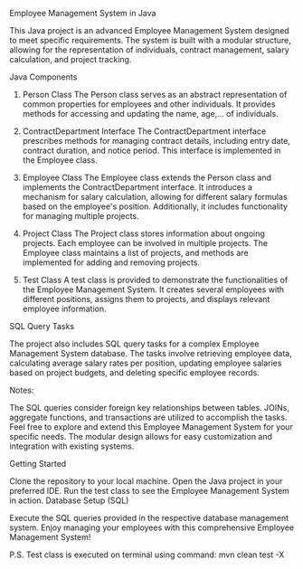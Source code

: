 Employee Management System in Java

This Java project is an advanced Employee Management System designed to meet specific requirements. The system is built with a modular structure, allowing for the representation of individuals, contract management, salary calculation, and project tracking.

Java Components

1. Person Class
The Person class serves as an abstract representation of common properties for employees and other individuals. It provides methods for accessing and updating the name, age,... of individuals.

2. ContractDepartment Interface
The ContractDepartment interface prescribes methods for managing contract details, including entry date, contract duration, and notice period. This interface is implemented in the Employee class.

3. Employee Class
The Employee class extends the Person class and implements the ContractDepartment interface. It introduces a mechanism for salary calculation, allowing for different salary formulas based on the employee's position. Additionally, it includes functionality for managing multiple projects.

4. Project Class
The Project class stores information about ongoing projects. Each employee can be involved in multiple projects. The Employee class maintains a list of projects, and methods are implemented for adding and removing projects.

5. Test Class
A test class is provided to demonstrate the functionalities of the Employee Management System. It creates several employees with different positions, assigns them to projects, and displays relevant employee information.

SQL Query Tasks

The project also includes SQL query tasks for a complex Employee Management System database. The tasks involve retrieving employee data, calculating average salary rates per position, updating employee salaries based on project budgets, and deleting specific employee records.

Notes:

The SQL queries consider foreign key relationships between tables.
JOINs, aggregate functions, and transactions are utilized to accomplish the tasks.
Feel free to explore and extend this Employee Management System for your specific needs. The modular design allows for easy customization and integration with existing systems.

Getting Started

Clone the repository to your local machine.
Open the Java project in your preferred IDE.
Run the test class to see the Employee Management System in action.
Database Setup (SQL)

Execute the SQL queries provided in the respective database management system.
Enjoy managing your employees with this comprehensive Employee Management System!

P.S. Test class is executed on terminal using command: mvn clean test -X
